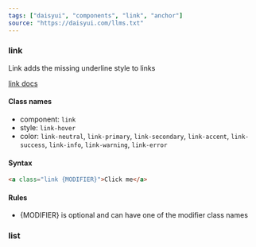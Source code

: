 ```yaml
---
tags: ["daisyui", "components", "link", "anchor"]
source: "https://daisyui.com/llms.txt"
---
```


### link
Link adds the missing underline style to links

[link docs](https://daisyui.com/components/link/)

#### Class names
- component: `link`
- style: `link-hover`
- color: `link-neutral`, `link-primary`, `link-secondary`, `link-accent`, `link-success`, `link-info`, `link-warning`, `link-error`

#### Syntax
```html
<a class="link {MODIFIER}">Click me</a>
```

#### Rules
- {MODIFIER} is optional and can have one of the modifier class names

### list